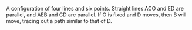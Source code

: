 A configuration of four lines and six points. Straight lines ACO and ED
are parallel, and AEB and CD are parallel. If O is fixed and D moves,
then B will move, tracing out a path similar to that of D.
